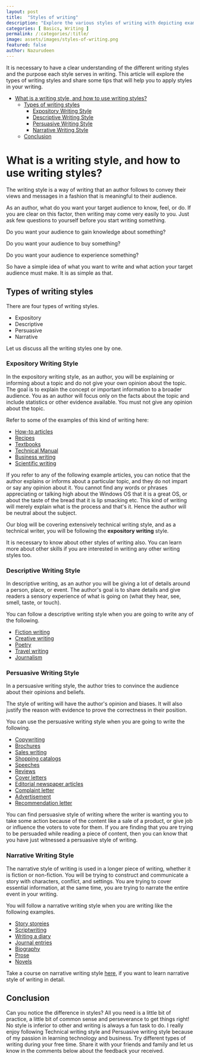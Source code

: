 ```yaml
---
layout: post
title:  "Styles of writing"
description: "Explore the various styles of writing with depicting examples, and guidance on courses that can help you get started with Technical writing and other styles of writing."
categories: [ Basics, Writing ]
permalink: /:categories/:title/
image: assets/images/styles-of-writing.png
featured: false
author: Nazurudeen
---
```



It is necessary to have a clear understanding of the different writing styles and the purpose each style serves in writing. This article will explore the types of writing styles and share some tips that will help you to apply styles in your writing.

<!-- TOC depthFrom:1 depthTo:6 withLinks:1 updateOnSave:1 orderedList:0 -->

- [What is a writing style, and how to use writing styles?](#what-is-a-writing-style-and-how-to-use-writing-styles)
	- [Types of writing styles](#types-of-writing-styles)
		- [Expository Writing Style](#expository-writing-style)
		- [Descriptive Writing Style](#descriptive-writing-style)
		- [Persuasive Writing Style](#persuasive-writing-style)
		- [Narrative Writing Style](#narrative-writing-style)
	- [Conclusion](#conclusion)

<!-- /TOC -->

# What is a writing style, and how to use writing styles?

The writing style is a way of writing that an author follows to convey their views and messages in a fashion that is meaningful to their audience.

As an author, what do you want your target audience to know, feel, or do. If you are clear on this factor, then writing may come very easily to you.
Just ask few questions to yourself before you start writing something.

Do you want your audience to gain knowledge about something?

Do you want your audience to buy something?

Do you want your audience to experience something?

So have a simple idea of what you want to write and what action your target audience must make. It is as simple as that.

## Types of writing styles

There are four types of writing styles.

* Expository
* Descriptive
* Persuasive
* Narrative

Let us discuss all the writing styles one by one.

### Expository Writing Style

In the expository writing style, as an author, you will be explaining or informing about a topic and do not give your own opinion about the topic. The goal is to explain the concept or important information to a broader audience. You as an author will focus only on the facts about the topic and include statistics or other evidence available. You must not give any opinion about the topic.

Refer to some of the examples of this kind of writing here:

* [How-to articles](https://www.microsoft.com/en-us/software-download/windows10startfresh)
* [Recipes](https://butterwithasideofbread.com/homemade-bread/)
* [Textbooks](https://www.amazon.in/dp/1497408180?tag=hackr0df-21)
* [Technical Manual](https://library.e.abb.com/public/77e14a51c87d49aeba777e288ec93530/NextECMUpload_1874426_20200221161922.pdf)
* [Business writing](https://www.counterpointresearch.com/global-smartphone-share/)
* [Scientific writing](https://www.scientificamerican.com/article/evaluating-covid-risk-on-planes-trains-and-automobiles2/)

If you refer to any of the following example articles, you can notice that the author explains or informs about a particular topic, and they do not impart or say any opinion about it. You cannot find any words or phrases appreciating or talking high about the Windows OS that it is a great OS, or about the taste of the bread that it is lip smacking etc. This kind of writing will merely explain what is the process and that's it. Hence the author will be neutral about the subject.

Our blog will be covering extensively technical writing style, and as a technical writer, you will be following the **expository writing** style.

It is necessary to know about other styles of writing also. You can learn more about other skills if you are interested in writing any other writing styles too.

### Descriptive Writing Style

In descriptive writing, as an author you will be giving a lot of details around a person, place, or event. The author's goal is to share details and give readers a sensory experience of what is going on (what they hear, see, smell, taste, or touch).

You can follow a descriptive writing style when you are going to write any of the following.

* [Fiction writing](https://examples.yourdictionary.com/5-flash-fiction-examples-to-inspire-and-entertain.html)
* [Creative writing](https://writingtipsoasis.com/examples-of-creative-writing/)
* [Poetry](https://lithub.com/the-32-most-iconic-poems-in-the-english-language/)
* [Travel writing](https://www.under30experiences.com/blog/top-10-travel-bloggers-you-should-already-be-following)
* [Journalism](https://www.journalbuddies.com/journaling-resources/journal-writing-examples/)

### Persuasive Writing Style

In a persuasive writing style, the author tries to convince the audience about their opinions and beliefs.

The style of writing will have the author's opinion and biases. It will also justify the reason with evidence to prove the correctness in their position.

You can use the persuasive writing style when you are going to write the following.
* [Copywriting](https://sleeknote.com/blog/copywriting-examples)
* [Brochures](https://copywritematters.com/good-bad-brochure-copywriting/)
* [Sales writing](https://blog.close.com/sales-emails/)
* [Shopping catalogs](https://www.ipaper.io/blog/examples-of-online-catalogs)
* [Speeches](https://www.examples.com/education/speech-writing.html)
* [Reviews](https://gadgets.ndtv.com/reviews)
* [Cover letters](https://www.indeed.com/career-advice/resumes-cover-letters/cover-letter-checklist)
* [Editorial newspaper articles](https://www.nytimes.com/section/opinion/editorials)
* [Complaint letter](https://www.scribendi.com/academy/articles/example_complaint_letter.en.html)
* [Advertisement](https://schools.aglasem.com/136742)
* [Recommendation letter](https://in.indeed.com/career-advice/career-development/letter-of-recommendation)

You can find persuasive style of writing where the writer is wanting you to take some action because of the content like a sale of a product, or give job or influence the voters to vote for them. If you are finding that you are trying to be persuaded while reading a piece of content, then you can know that you have just witnessed a persuasive style of writing.

### Narrative Writing Style

The narrative style of writing is used in a longer piece of writing, whether it is fiction or non-fiction. You will be trying to construct and communicate a story with characters, conflict, and settings. You are trying to cover essential information, at the same time, you are trying to narrate the entire event in your writing.

You will follow a narrative writing style when you are writing like the following examples.
* [Story storeies](http://www.english-for-students.com/Examples-of-Short-Stories.html)
* [Scriptwriting](https://www.studiobinder.com/blog/how-to-write-a-screenplay/)
* [Writing a diary](https://www.toppr.com/en-in/content/concept/diary-entry-205415/)
* [Journal entries](http://www.svtuition.org/2010/07/journal-entries-examples.html)
* [Biography](https://examples.yourdictionary.com/short-professional-bio-examples.html)
* [Prose](https://literarydevices.net/prose/)
* [Novels](https://literarydevices.net/novel/)

Take a course on narrative writing style [here](https://www.domestika.org/en/courses/1020-introduction-to-narrative-writing), if you want to learn narrative style of writing in detail.


## Conclusion
Can you notice the difference in styles? All you need is a little bit of practice, a little bit of common sense and perseverance to get things right! No style is inferior to other and writing is always a fun task to do. I really enjoy following Technical writing style and Persuasive writing style because of my passion in learning technology and business. Try different types of writing during your free time. Share it with your friends and family and let us know in the comments below about the feedback your received.
